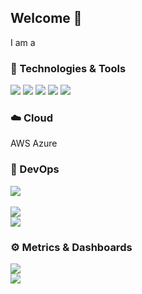 ## Welcome 👋
I am a 

### 🔧 Technologies & Tools
![](https://img.shields.io/badge/OS-Linux-informational?style=flat&logo=linux&logoColor=white&color=2bbc8a)
![](https://img.shields.io/badge/Shell-Bash-informational?style=flat&logo=gnu-bash&logoColor=white&color=2bbc8a)
![](https://img.shields.io/badge/Code-JavaScript-informational?style=flat&logo=javascript&logoColor=white&color=2bbc8a)
![](https://img.shields.io/badge/Tools-Docker-informational?style=flat&logo=docker&logoColor=white&color=2bbc8a)
![](https://img.shields.io/badge/Cloud-AWS-informational?style=flat&logo=aws&logoColor=white&color=2bbc8a)

### ☁️ Cloud
AWS
Azure

### 🚚 DevOps
![](https://img.shields.io/badge/.-Jenkins-informaional?style=flat&logo=jenkins&logoColor=white&color=2bbc8a)
<br><br>
![](https://img.shields.io/badge/.-Bitbucket-informaional?style=flat&logo=bitbucket&logoColor=white&color=2bbc8a)   
![](https://img.shields.io/badge/.-Github-informaional?style=flat&logo=github&logoColor=white&color=2bbc8a)

### ⚙️ Metrics & Dashboards
![](https://img.shields.io/badge/.-Grafana-informaional?style=flat&logo=grafana&logoColor=white&color=2bbc8a)
<br>
![](https://img.shields.io/badge/.-InfluxDB-informaional?style=flat&logo=InfluxDB&logoColor=white&color=2bbc8a)

<!--
**craig-harvey/craig-harvey** is a ✨ _special_ ✨ repository because its `README.md` (this file) appears on your GitHub profile.

Here are some ideas to get you started:

- 🔭 I’m currently working on ...
- 🌱 I’m currently learning ...
- 👯 I’m looking to collaborate on ...
- 🤔 I’m looking for help with ...
- 💬 Ask me about ...
- 📫 How to reach me: ...
- 😄 Pronouns: ...
- ⚡ Fun fact: ...
-->
